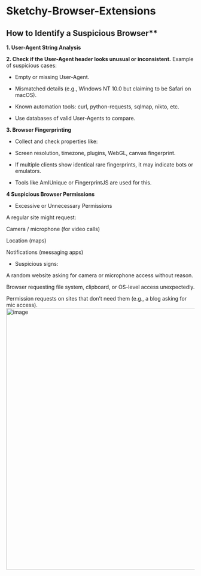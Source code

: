 # Sketchy-Browser-Extensions

## How to Identify a Suspicious Browser**

**1. User-Agent String Analysis**

**2. Check if the User-Agent header looks unusual or inconsistent.**
Example of suspicious cases:

* Empty or missing User-Agent.

* Mismatched details (e.g., Windows NT 10.0 but claiming to be Safari on macOS).

* Known automation tools: curl, python-requests, sqlmap, nikto, etc.

* Use databases of valid User-Agents to compare.

**3. Browser Fingerprinting**
* Collect and check properties like:

* Screen resolution, timezone, plugins, WebGL, canvas fingerprint.

* If multiple clients show identical rare fingerprints, it may indicate bots or emulators.

* Tools like AmIUnique or FingerprintJS are used for this.

**4 Suspicious Browser Permissions**

* Excessive or Unnecessary Permissions

A regular site might request:

Camera / microphone (for video calls)

Location (maps)

Notifications (messaging apps)

* Suspicious signs:

A random website asking for camera or microphone access without reason.

Browser requesting file system, clipboard, or OS-level access unexpectedly.

Permission requests on sites that don’t need them (e.g., a blog asking for mic access).
<img width="1024" height="699" alt="image" src="https://github.com/user-attachments/assets/0e746071-d0d6-478c-a48a-16dd7637d560" />
